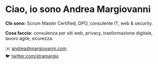 <h1>Ciao, io sono <strong>Andrea Margiovanni</strong></h1>
<p><strong>Chi sono:</strong> Scrum Master Certified, DPO, consulente IT, web & security.</p>
<p><strong>Cosa faccio:</strong> consulenza per siti web, privacy, trasformazione digitale, lavoro agile, sicurezza.</p>
<p class="lead">✉️ <a href="mailto:andrea@margiovanni.com">andrea@margiovanni.com</a><br />🐦 <a href="https://twitter.com/stramargio">twitter.com/stramargio</a></p>